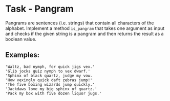 # Task - Pangram

Pangrams are sentences (i.e. strings) that contain all characters of the alphabet. Implement a method `is_pangram` that takes one argument as input and checks if the given string is a pangram and then returns the result as a boolean value.

## Examples:

```
'Waltz, bad nymph, for quick jigs vex.'
'Glib jocks quiz nymph to vex dwarf.'
'Sphinx of black quartz, judge my vow.
'How vexingly quick daft zebras jump!'
'The five boxing wizards jump quickly.'
'Jackdaws love my big sphinx of quartz.'
'Pack my box with five dozen liquor jugs.'
```
